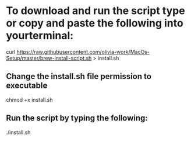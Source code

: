 # To download and run the script type or copy and paste the following into yourterminal:

curl https://raw.githubusercontent.com/olivia-work/MacOs-Setup/master/brew-install-script.sh > install.sh

## Change the install.sh file permission to executable
chmod +x install.sh

## Run the script by typing the following:
./install.sh

